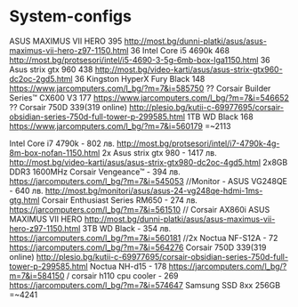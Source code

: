 # System-configs
ASUS MAXIMUS VII HERO 395 http://most.bg/dunni-platki/asus/asus-maximus-vii-hero-z97-1150.html 36
Intel Core i5 4690k 468 http://most.bg/protsesori/intel/i5-4690-3-5g-6mb-box-lga1150.html 36
Asus strix gtx 960 438 http://most.bg/video-karti/asus/asus-strix-gtx960-dc2oc-2gd5.html 36
Kingston HyperX Fury Black 148 https://www.jarcomputers.com/l_bg/?m=7&i=585750 ??
Corsair Builder Series™ CX600 V3 177 https://www.jarcomputers.com/l_bg/?m=7&i=546652 ??
Corsair 750D 339(319 online) http://plesio.bg/kutii-c-69977695/corsair-obsidian-series-750d-full-tower-p-299585.html
1TB WD Black 168 https://www.jarcomputers.com/l_bg/?m=7&i=560179
=~2113










Intel Core i7 4790k - 802 лв. http://most.bg/protsesori/intel/i7-4790k-4g-8m-box-nofan-1150.html
2x Asus strix gtx 980 - 1417 лв. http://most.bg/video-karti/asus/asus-strix-gtx980-dc2oc-4gd5.html
2x8GB DDR3 1600MHz Corsair Vengeance™ - 394 лв. https://jarcomputers.com/l_bg/?m=7&i=545053
//Monitor - ASUS VG248QE - 640 лв. http://most.bg/monitori/asus/asus-24-vg248qe-hdmi-1ms-gtg.html
Corsair Enthusiast Series RM650 - 274 лв. https://jarcomputers.com/l_bg/?m=7&i=561510 // Corsair AX860i 
ASUS MAXIMUS VII HERO http://most.bg/dunni-platki/asus/asus-maximus-vii-hero-z97-1150.html
3TB WD Black - 354 лв. https://jarcomputers.com/l_bg/?m=7&i=560181
//2x Noctua NF-S12A - 72 https://jarcomputers.com/l_bg/?m=7&i=564276
Corsair 750D 339(319 online) http://plesio.bg/kutii-c-69977695/corsair-obsidian-series-750d-full-tower-p-299585.html
Noctua NH-d15 - 178 https://jarcomputers.com/l_bg/?m=7&i=584150 / corsair h110 cpu cooler - 269 https://jarcomputers.com/l_bg/?m=7&i=574647
Samsung SSD 8xx 256GB
=~4241
